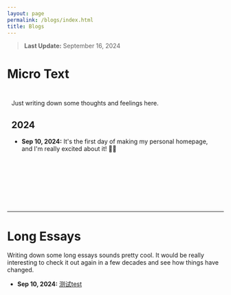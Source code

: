 ```yaml
---
layout: page
permalink: /blogs/index.html
title: Blogs
---
```


> **Last Update:** September 16, 2024

# Micro Text

<div style="height: 250px; overflow-y: scroll; border: 0px solid #ccc; padding: 10px;">

  <p>Just writing down some thoughts and feelings here.</p>
  
  <h2>2024</h2>

  <ul>
    <li>
      <strong>Sep 10, 2024:</strong> It's the first day of making my personal homepage, and I'm really excited about it! 🎉🎉
    </li>
    
  </ul>
</div>


---

# Long Essays

Writing down some long essays sounds pretty cool. It would be really interesting to check it out again in a few decades and see how things have changed.

- **Sep 10, 2024:** [测试test](https://wujie3375.github.io\blogs\240917)